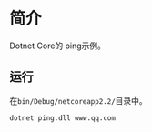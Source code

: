 # 简介

Dotnet Core的 ping示例。

## 运行

在`bin/Debug/netcoreapp2.2/`目录中。

```sh
dotnet ping.dll www.qq.com
```